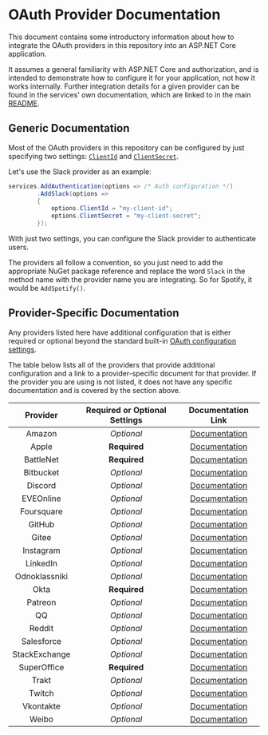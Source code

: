 # OAuth Provider Documentation

This document contains some introductory information about how to integrate the
OAuth providers in this repository into an ASP.NET Core application.

It assumes a general familiarity with ASP.NET Core and authorization, and is
intended to demonstrate how to configure it for your application, not how it
works internally. Further integration details for a given provider can be found
in the services' own documentation, which are linked to in the main [README](https://github.com/aspnet-contrib/AspNet.Security.OAuth.Providers#providers "Table of OAuth providers").

## Generic Documentation

Most of the OAuth providers in this repository can be configured by just
specifying two settings: [`ClientId`](https://docs.microsoft.com/en-us/dotnet/api/microsoft.aspnetcore.authentication.oauth.oauthoptions.clientid "OAuthOptions.ClientId Property") and [`ClientSecret`](https://docs.microsoft.com/en-us/dotnet/api/microsoft.aspnetcore.authentication.oauth.oauthoptions.clientsecret "OAuthOptions.ClientSecret Property").

Let's use the Slack provider as an example:

```csharp
services.AddAuthentication(options => /* Auth configuration */)
        .AddSlack(options =>
        {
            options.ClientId = "my-client-id";
            options.ClientSecret = "my-client-secret";
        });
```

With just two settings, you can configure the Slack provider to authenticate users.

The providers all follow a convention, so you just need to add the appropriate
NuGet package reference and replace the word `Slack` in the method name with the
provider name you are integrating. So for Spotify, it would be `AddSpotify()`.

## Provider-Specific Documentation

Any providers listed here have additional configuration that is either required
or optional beyond the standard built-in [OAuth configuration settings](https://docs.microsoft.com/en-us/dotnet/api/microsoft.aspnetcore.authentication.oauth.oauthoptions "OAuthOptions Class").

The table below lists all of the providers that provide additional configuration
and a link to a provider-specific document for that provider. If the provider
you are using is not listed, it does not have any specific documentation and is
covered by the section above.

| Provider | Required or Optional Settings | Documentation Link |
|:-:|:-:|:-:|
| Amazon | _Optional_ | [Documentation](amazon.md "Amazon provider documentation") |
| Apple | **Required** | [Documentation](sign-in-with-apple.md "Apple provider documentation") |
| BattleNet | **Required** | [Documentation](battlenet.md "BattleNet provider documentation") |
| Bitbucket | _Optional_ | [Documentation](bitbucket.md "Bitbucket provider documentation") |
| Discord | _Optional_ | [Documentation](discord.md "Discord provider documentation") |
| EVEOnline | _Optional_ | [Documentation](eveonline.md "EVEOnline provider documentation") |
| Foursquare | _Optional_ | [Documentation](foursquare.md "Foursquare provider documentation") |
| GitHub | _Optional_ | [Documentation](github.md "GitHub provider documentation") |
| Gitee | _Optional_ | [Documentation](gitee.md "Gitee provider documentation") |
| Instagram | _Optional_ | [Documentation](instagram.md "Instagram provider documentation") |
| LinkedIn | _Optional_ | [Documentation](linkedin.md "LinkedIn provider documentation") |
| Odnoklassniki | _Optional_ | [Documentation](odnoklassniki.md "Odnoklassniki provider documentation") |
| Okta | **Required** | [Documentation](okta.md "Okta provider documentation") |
| Patreon | _Optional_ | [Documentation](patreon.md "Patreon provider documentation") |
| QQ | _Optional_ | [Documentation](qq.md "QQ provider documentation") |
| Reddit | _Optional_ | [Documentation](reddit.md "Reddit provider documentation") |
| Salesforce | _Optional_ | [Documentation](salesforce.md "Salesforce provider documentation") |
| StackExchange | _Optional_ | [Documentation](stackexchange.md "StackExchange provider documentation") |
| SuperOffice | **Required** | [Documentation](superoffice.md "SuperOffice provider documentation") |
| Trakt | _Optional_ | [Documentation](trakt.md "Trakt provider documentation") |
| Twitch | _Optional_ | [Documentation](twitch.md "Twitch provider documentation") |
| Vkontakte | _Optional_ | [Documentation](vkontakte.md "Vkontakte provider documentation") |
| Weibo | _Optional_ | [Documentation](weibo.md "Weibo provider documentation") |
